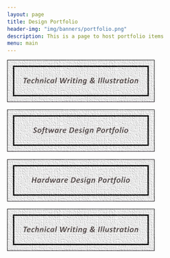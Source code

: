 ```yaml
---
layout: page
title: Design Portfolio
header-img: "img/banners/portfolio.png"
description: This is a page to host portfolio items
menu: main
---
```


[
![PeshWing UAV](/img/portfolio_subdivisions/technical.jpg)
](technical-writing-&-illustration)

[
![PeshWing UAV](/img/portfolio_subdivisions/software.jpg)
](software)

[
![PeshWing UAV](/img/portfolio_subdivisions/hardware.jpg)
](hardware)

[
![PeshWing UAV](/img/portfolio_subdivisions/technical.jpg)
](executive)
